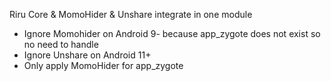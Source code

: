 Riru Core & MomoHider & Unshare integrate in one module

- Ignore Momohider on Android 9- because app_zygote does not exist so no need to handle
- Ignore Unshare on Android 11+
- Only apply MomoHider for app_zygote
